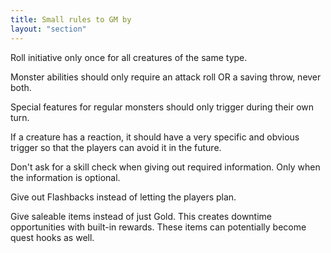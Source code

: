 ```yaml
---
title: Small rules to GM by
layout: "section"
---
```


Roll initiative only once for all creatures of the same type.

Monster abilities should only require an attack roll OR a saving throw, never both.

Special features for regular monsters should only trigger during their own turn.

If a creature has a reaction, it should have a very specific and obvious trigger so that the players can avoid it in the future.

Don't ask for a skill check when giving out required information. Only when the information is optional.

Give out Flashbacks instead of letting the players plan.

Give saleable items instead of just Gold. This creates downtime opportunities with built-in rewards. These items can potentially become quest hooks as well.




